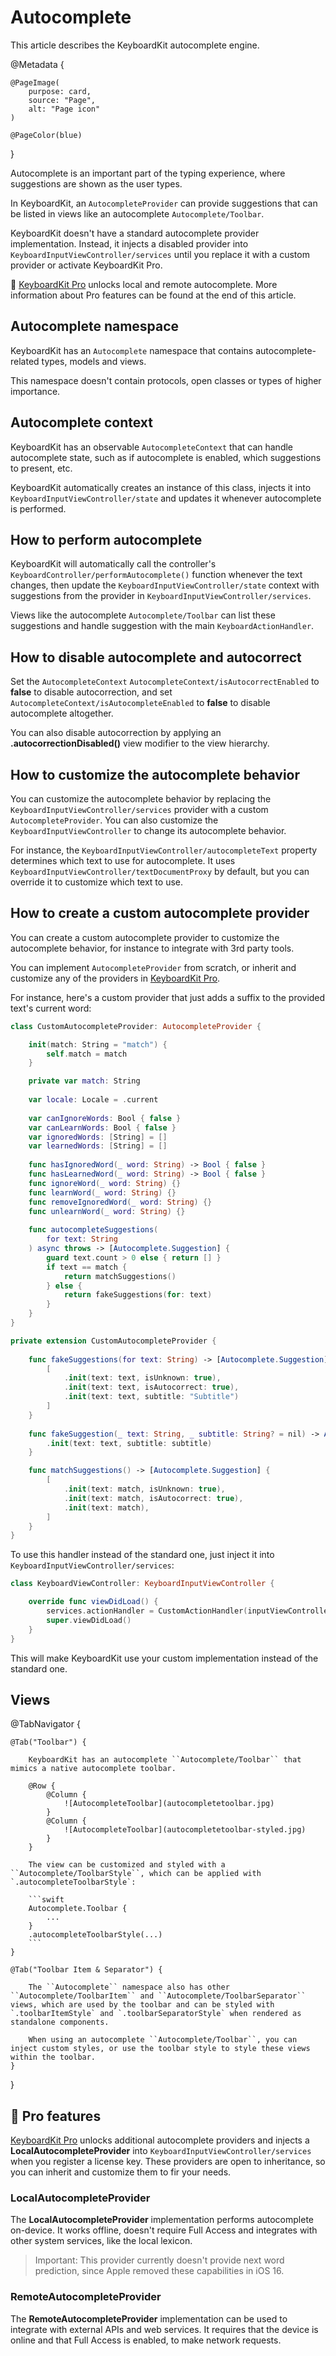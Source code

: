 # Autocomplete

This article describes the KeyboardKit autocomplete engine.

@Metadata {

    @PageImage(
        purpose: card,
        source: "Page",
        alt: "Page icon"
    )

    @PageColor(blue)
}

Autocomplete is an important part of the typing experience, where suggestions are shown as the user types.

In KeyboardKit, an ``AutocompleteProvider`` can provide suggestions that can be listed in views like an autocomplete ``Autocomplete/Toolbar``.

KeyboardKit doesn't have a standard autocomplete provider implementation. Instead, it injects a disabled provider into ``KeyboardInputViewController/services`` until you replace it with a custom provider or activate KeyboardKit Pro.

👑 [KeyboardKit Pro][Pro] unlocks local and remote autocomplete. More information about Pro features can be found at the end of this article.

[Pro]: https://github.com/KeyboardKit/KeyboardKitPro



## Autocomplete namespace

KeyboardKit has an ``Autocomplete`` namespace that contains autocomplete-related types, models and views.

This namespace doesn't contain protocols, open classes or types of higher importance.



## Autocomplete context

KeyboardKit has an observable ``AutocompleteContext`` that can handle autocomplete state, such as if autocomplete is enabled, which suggestions to present, etc.

KeyboardKit automatically creates an instance of this class, injects it into ``KeyboardInputViewController/state`` and updates it whenever autocomplete is performed.



## How to perform autocomplete

KeyboardKit will automatically call the controller's ``KeyboardController/performAutocomplete()`` function whenever the text changes, then update the ``KeyboardInputViewController/state`` context with suggestions from the provider in ``KeyboardInputViewController/services``.

Views like the autocomplete ``Autocomplete/Toolbar`` can list these suggestions and handle suggestion with the main ``KeyboardActionHandler``.



## How to disable autocomplete and autocorrect

Set the ``AutocompleteContext`` ``AutocompleteContext/isAutocorrectEnabled`` to **false** to disable autocorrection, and set ``AutocompleteContext/isAutocompleteEnabled`` to **false** to disable autocomplete altogether.

You can also disable autocorrection by applying an **.autocorrectionDisabled()** view modifier to the view hierarchy.



## How to customize the autocomplete behavior

You can customize the autocomplete behavior by replacing the ``KeyboardInputViewController/services`` provider with a custom ``AutocompleteProvider``. You can also customize the ``KeyboardInputViewController`` to change its autocomplete behavior.

For instance, the ``KeyboardInputViewController/autocompleteText`` property determines which text to use for autocomplete. It uses ``KeyboardInputViewController/textDocumentProxy`` by default, but you can override it to customize which text to use.



## How to create a custom autocomplete provider

You can create a custom autocomplete provider to customize the autocomplete behavior, for instance to integrate with 3rd party tools. 

You can implement ``AutocompleteProvider`` from scratch, or inherit and customize any of the providers in [KeyboardKit Pro][Pro]. 

For instance, here's a custom provider that just adds a suffix to the provided text's current word:

```swift
class CustomAutocompleteProvider: AutocompleteProvider {

    init(match: String = "match") {
        self.match = match
    }

    private var match: String
    
    var locale: Locale = .current
    
    var canIgnoreWords: Bool { false }
    var canLearnWords: Bool { false }
    var ignoredWords: [String] = []
    var learnedWords: [String] = []
    
    func hasIgnoredWord(_ word: String) -> Bool { false }
    func hasLearnedWord(_ word: String) -> Bool { false }
    func ignoreWord(_ word: String) {}
    func learnWord(_ word: String) {}
    func removeIgnoredWord(_ word: String) {}
    func unlearnWord(_ word: String) {}
    
    func autocompleteSuggestions(
        for text: String
    ) async throws -> [Autocomplete.Suggestion] {
        guard text.count > 0 else { return [] }
        if text == match {
            return matchSuggestions()
        } else {
            return fakeSuggestions(for: text)
        }
    }
}

private extension CustomAutocompleteProvider {
    
    func fakeSuggestions(for text: String) -> [Autocomplete.Suggestion] {
        [
            .init(text: text, isUnknown: true),
            .init(text: text, isAutocorrect: true),
            .init(text: text, subtitle: "Subtitle")
        ]
    }
    
    func fakeSuggestion(_ text: String, _ subtitle: String? = nil) -> Autocomplete.Suggestion {
        .init(text: text, subtitle: subtitle)
    }

    func matchSuggestions() -> [Autocomplete.Suggestion] {
        [
            .init(text: match, isUnknown: true),
            .init(text: match, isAutocorrect: true),
            .init(text: match),
        ]
    }
}
```

To use this handler instead of the standard one, just inject it into ``KeyboardInputViewController/services``:

```swift
class KeyboardViewController: KeyboardInputViewController {

    override func viewDidLoad() {
        services.actionHandler = CustomActionHandler(inputViewController: self)
        super.viewDidLoad()
    }
}
```

This will make KeyboardKit use your custom implementation instead of the standard one.



## Views

@TabNavigator {
    
    @Tab("Toolbar") {
        
        KeyboardKit has an autocomplete ``Autocomplete/Toolbar`` that mimics a native autocomplete toolbar.
        
        @Row {
            @Column {
                ![AutocompleteToolbar](autocompletetoolbar.jpg)
            }
            @Column {
                ![AutocompleteToolbar](autocompletetoolbar-styled.jpg)
            }
        }   
            
        The view can be customized and styled with a ``Autocomplete/ToolbarStyle``, which can be applied with `.autocompleteToolbarStyle`:
        
        ```swift
        Autocomplete.Toolbar {
            ...
        }
        .autocompleteToolbarStyle(...)
        ```
    }
        
    @Tab("Toolbar Item & Separator") {
        
        The ``Autocomplete`` namespace also has other ``Autocomplete/ToolbarItem`` and ``Autocomplete/ToolbarSeparator`` views, which are used by the toolbar and can be styled with `.toolbarItemStyle` and `.toolbarSeparatorStyle` when rendered as standalone components.
        
        When using an autocomplete ``Autocomplete/Toolbar``, you can inject custom styles, or use the toolbar style to style these views within the toolbar.
    }
}


## 👑 Pro features

[KeyboardKit Pro][Pro] unlocks additional autocomplete providers and injects a **LocalAutocompleteProvider** into ``KeyboardInputViewController/services`` when you register a license key. These providers are open to inheritance, so you can inherit and customize them to fir your needs.

### LocalAutocompleteProvider

The **LocalAutocompleteProvider** implementation performs autocomplete on-device. It works offline, doesn't require Full Access and integrates with other system services, like the local lexicon.

> Important: This provider currently doesn't provide next word prediction, since Apple removed these capabilities in iOS 16. 

### RemoteAutocompleteProvider

The **RemoteAutocompleteProvider** implementation can be used to integrate with external APIs and web services. It requires that the device is online and that Full Access is enabled, to make network requests. 

[Pro]: https://github.com/KeyboardKit/KeyboardKitPro
